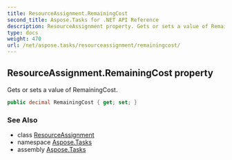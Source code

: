 ```yaml
---
title: ResourceAssignment.RemainingCost
second_title: Aspose.Tasks for .NET API Reference
description: ResourceAssignment property. Gets or sets a value of RemainingCost
type: docs
weight: 470
url: /net/aspose.tasks/resourceassignment/remainingcost/
---
```

## ResourceAssignment.RemainingCost property

Gets or sets a value of RemainingCost.

```csharp
public decimal RemainingCost { get; set; }
```

### See Also

* class [ResourceAssignment](../)
* namespace [Aspose.Tasks](../../resourceassignment/)
* assembly [Aspose.Tasks](../../../)



